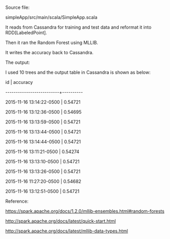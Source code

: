 Source file:

simpleApp/src/main/scala/SimpleApp.scala

It reads from Cassandra for training and test data and reformat it into RDD[LabeledPoint]. 

Then it ran the Random Forest using MLLIB.

It writes the accuracy back to Cassandra.

The output:

I used 10 trees and the output table in Cassandra is shown as below:

id                       | accuracy

--------------------------+----------

 2015-11-16 13:14:22-0500 |  0.54721

 2015-11-16 13:12:36-0500 |  0.54695

 2015-11-16 13:13:59-0500 |  0.54721

 2015-11-16 13:13:44-0500 |  0.54721

 2015-11-16 13:14:44-0500 |  0.54721

 2015-11-16 13:11:21-0500 |  0.54274

 2015-11-16 13:13:10-0500 |  0.54721

 2015-11-16 13:13:26-0500 |  0.54721

 2015-11-16 11:27:20-0500 |  0.54682

 2015-11-16 13:12:51-0500 |  0.54721


Reference:

https://spark.apache.org/docs/1.2.0/mllib-ensembles.html#random-forests

http://spark.apache.org/docs/latest/quick-start.html

http://spark.apache.org/docs/latest/mllib-data-types.html
